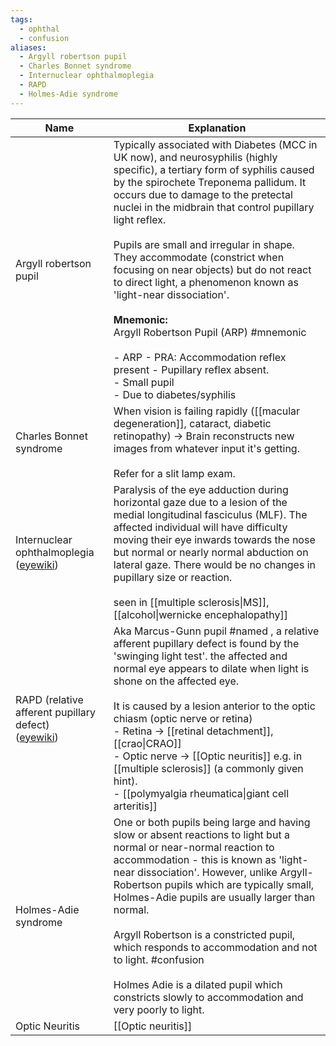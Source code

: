 ```yaml
---
tags:
  - ophthal
  - confusion
aliases:
  - Argyll robertson pupil
  - Charles Bonnet syndrome
  - Internuclear ophthalmoplegia
  - RAPD
  - Holmes-Adie syndrome
---
```


| Name                                                                                                             | Explanation                                                                                                                                                                                                                                                                                                                                                                                                                                                                                                                                                                                                                                                      |
| ---------------------------------------------------------------------------------------------------------------- | ---------------------------------------------------------------------------------------------------------------------------------------------------------------------------------------------------------------------------------------------------------------------------------------------------------------------------------------------------------------------------------------------------------------------------------------------------------------------------------------------------------------------------------------------------------------------------------------------------------------------------------------------------------------- |
| Argyll robertson pupil                                                                                           | Typically associated with Diabetes (MCC in UK now), and neurosyphilis (highly specific), a tertiary form of syphilis caused by the spirochete Treponema pallidum. It occurs due to damage to the pretectal nuclei in the midbrain that control pupillary light reflex.<br><br>Pupils are small and irregular in shape. They accommodate (constrict when focusing on near objects) but do not react to direct light, a phenomenon known as 'light-near dissociation'.<br><br>**Mnemonic:**<br>Argyll Robertson Pupil (ARP) #mnemonic <br><br>- ARP - PRA: Accommodation reflex present - Pupillary reflex absent. <br>- Small pupil<br>- Due to diabetes/syphilis |
| Charles Bonnet syndrome                                                                                          | When vision is failing rapidly ([[macular degeneration]], cataract, diabetic retinopathy) -> Brain reconstructs new images from whatever input it's getting.<br><br>Refer for a slit lamp exam.                                                                                                                                                                                                                                                                                                                                                                                                                                                                  |
| Internuclear ophthalmoplegia<br>([eyewiki](https://eyewiki.org/Internuclear_Ophthalmoplegia))                    | Paralysis of the eye adduction during horizontal gaze due to a lesion of the medial longitudinal fasciculus (MLF). The affected individual will have difficulty moving their eye inwards towards the nose but normal or nearly normal abduction on lateral gaze. There would be no changes in pupillary size or reaction.<br><br>seen in [[multiple sclerosis\|MS]], [[alcohol\|wernicke encephalopathy]]                                                                                                                                                                                                                                                        |
| RAPD (relative afferent pupillary defect)<br>([eyewiki](https://eyewiki.org/Relative_Afferent_Pupillary_Defect)) | Aka Marcus-Gunn pupil #named , a relative afferent pupillary defect is found by the 'swinging light test'. the affected and normal eye appears to dilate when light is shone on the affected eye. <br><br>It is caused by a lesion anterior to the optic chiasm (optic nerve or retina)<br>- Retina -> [[retinal detachment]], [[crao\|CRAO]]<br>- Optic nerve -> [[Optic neuritis]] e.g. in [[multiple sclerosis]] (a commonly given hint).<br>- [[polymyalgia rheumatica\|giant cell arteritis]]                                                                                                                                                               |
| Holmes-Adie syndrome                                                                                             | One or both pupils being large and having slow or absent reactions to light but a normal or near-normal reaction to accommodation - this is known as 'light-near dissociation'. However, unlike Argyll-Robertson pupils which are typically small, Holmes-Adie pupils are usually larger than normal.<br><br>Argyll Robertson is a constricted pupil, which responds to accommodation and not to light. #confusion <br><br>Holmes Adie is a dilated pupil which constricts slowly to accommodation and very poorly to light.                                                                                                                                     |
| Optic Neuritis                                                                                                   | [[Optic neuritis]]                                                                                                                                                                                                                                                                                                                                                                                                                                                                                                                                                                                                                                               |
